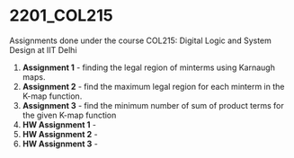 # 2201_COL215
Assignments done under the course COL215: Digital Logic and System Design at IIT Delhi

1. **Assignment 1** - finding the legal region of minterms using  Karnaugh maps.
2. **Assignment 2** - find the maximum legal region for each minterm in the K-map function.
3. **Assignment 3** - find the minimum number of sum of product terms for the given K-map function
4. **HW Assignment 1** -
5. **HW Assignment 2** -
6. **HW Assignment 3** - 
